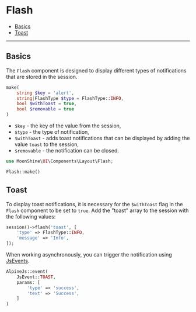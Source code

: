 # Flash

- [Basics](#basics)
- [Toast](#toast)

---

<a name="basics"></a>
## Basics

The `Flash` component is designed to display different types of notifications that are stored in the session.

```php
make(
    string $key = 'alert',
    string|FlashType $type = FlashType::INFO,
    bool $withToast = true,
    bool $removable = true
)
```

 - `$key` - the key of the value from the session,
 - `$type` - the type of notification,
 - `$withToast` - adds toast notifications that can be displayed by adding the value `toast` to the session,
 - `$removable` - the notification can be closed.

```php
use MoonShine\UI\Components\Layout\Flash;

Flash::make()
```

<a name="toast"></a>
## Toast

To display toast notifications, it is necessary for the `$withToast` flag in the `Flash` component to be set to `true`.
Add the "toast" array to the session with the following values:

```php
session()->flash('toast', [
    'type' => FlashType::INFO,
    'message' => 'Info',
]);
```

When working asynchronously, you can trigger the notification using [JsEvents](/docs/{{version}}/frontend/js#default-events).

```php
AlpineJs::event(
    JsEvent::TOAST,
    params: [
        'type' => 'success',
        'text' => 'Success',
    ]
)
```

